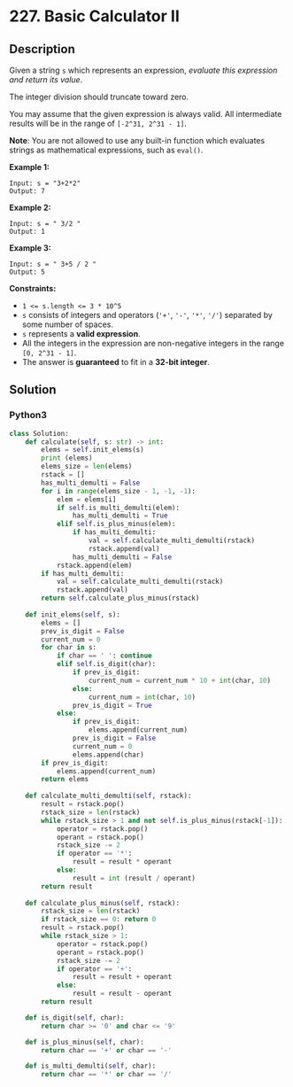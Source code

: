# 227. Basic Calculator II

## Description

Given a string `s` which represents an expression, *evaluate this expression and return its value*. 

The integer division should truncate toward zero.

You may assume that the given expression is always valid. All intermediate results will be in the range of `[-2^31, 2^31 - 1]`.

**Note**: You are not allowed to use any built-in function which evaluates strings as mathematical expressions, such as `eval()`.

**Example 1:**
```
Input: s = "3+2*2"
Output: 7
```

**Example 2:**
```
Input: s = " 3/2 "
Output: 1
```

**Example 3:**
```
Input: s = " 3+5 / 2 "
Output: 5
```

**Constraints:**
+ `1 <= s.length <= 3 * 10^5`
+ `s` consists of integers and operators (`'+'`, `'-'`, `'*'`, `'/'`) separated by some number of spaces.
+ `s` represents a **valid expression**.
+ All the integers in the expression are non-negative integers in the range `[0, 2^31 - 1]`.
+ The answer is **guaranteed** to fit in a **32-bit integer**.


## Solution

### Python3
```python
class Solution:
    def calculate(self, s: str) -> int:
        elems = self.init_elems(s)
        print (elems)
        elems_size = len(elems)
        rstack = []
        has_multi_demulti = False
        for i in range(elems_size - 1, -1, -1):
            elem = elems[i]
            if self.is_multi_demulti(elem):
                has_multi_demulti = True
            elif self.is_plus_minus(elem):
                if has_multi_demulti:
                    val = self.calculate_multi_demulti(rstack)
                    rstack.append(val)
                has_multi_demulti = False
            rstack.append(elem)
        if has_multi_demulti:
            val = self.calculate_multi_demulti(rstack)
            rstack.append(val)
        return self.calculate_plus_minus(rstack)
    
    def init_elems(self, s):
        elems = []
        prev_is_digit = False
        current_num = 0
        for char in s:
            if char == ' ': continue
            elif self.is_digit(char):
                if prev_is_digit:
                    current_num = current_num * 10 + int(char, 10)
                else:
                    current_num = int(char, 10)
                prev_is_digit = True
            else:
                if prev_is_digit:
                    elems.append(current_num)
                prev_is_digit = False
                current_num = 0
                elems.append(char)
        if prev_is_digit:
            elems.append(current_num)
        return elems
    
    def calculate_multi_demulti(self, rstack):
        result = rstack.pop()
        rstack_size = len(rstack)
        while rstack_size > 1 and not self.is_plus_minus(rstack[-1]):
            operator = rstack.pop()
            operant = rstack.pop()
            rstack_size -= 2
            if operator == '*':
                result = result * operant
            else:
                result = int (result / operant)
        return result
    
    def calculate_plus_minus(self, rstack):
        rstack_size = len(rstack)
        if rstack_size == 0: return 0
        result = rstack.pop()
        while rstack_size > 1:
            operator = rstack.pop()
            operant = rstack.pop()
            rstack_size -= 2
            if operator == '+':
                result = result + operant
            else:
                result = result - operant
        return result

    def is_digit(self, char):
        return char >= '0' and char <= '9'

    def is_plus_minus(self, char):
        return char == '+' or char == '-'

    def is_multi_demulti(self, char):
        return char == '*' or char == '/'
```
